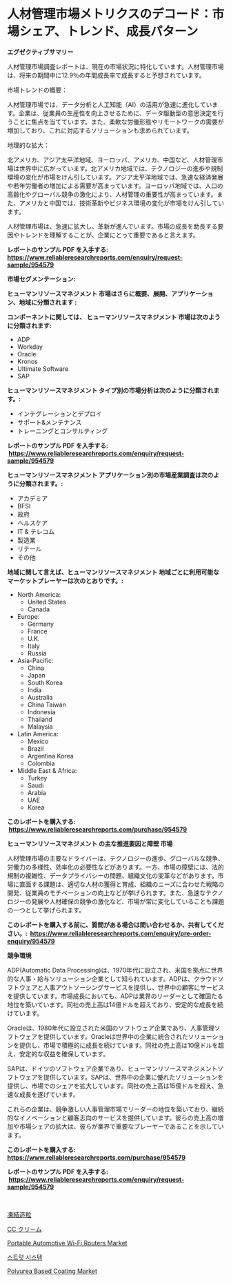 <p><h1>人材管理市場メトリクスのデコード：市場シェア、トレンド、成長パターン</h1></p><p><strong>エグゼクティブサマリー</strong></p>
<p><p>人材管理市場調査レポートは、現在の市場状況に特化しています。人材管理市場は、将来の期間中に12.9％の年間成長率で成長すると予想されています。</p><p>市場トレンドの概要：</p><p>人材管理市場では、データ分析と人工知能（AI）の活用が急速に進化しています。企業は、従業員の生産性を向上させるために、データ駆動型の意思決定を行うことに焦点を当てています。また、柔軟な労働形態やリモートワークの需要が増加しており、これに対応するソリューションも求められています。</p><p>地理的な拡大：</p><p>北アメリカ、アジア太平洋地域、ヨーロッパ、アメリカ、中国など、人材管理市場は世界中に広がっています。北アメリカ地域では、テクノロジーの進歩や規制環境の変化が市場をけん引しています。アジア太平洋地域では、急速な経済発展や若年労働者の増加による需要が高まっています。ヨーロッパ地域では、人口の高齢化やグローバル競争の激化により、人材管理の重要性が高まっています。また、アメリカと中国では、技術革新やビジネス環境の変化が市場をけん引しています。</p><p>人材管理市場は、急速に拡大し、革新が進んでいます。市場の成長を助長する要因やトレンドを理解することが、企業にとって重要であると言えます。</p></p>
<p><strong>レポートのサンプル PDF を入手する: <a href="https://www.reliableresearchreports.com/enquiry/request-sample/954579">https://www.reliableresearchreports.com/enquiry/request-sample/954579</a></strong></p>
<p><strong>市場セグメンテーション:</strong></p>
<p><strong> ヒューマンリソースマネジメント 市場はさらに概要、展開、アプリケーション、地域に分類されます :</strong></p>
<p><strong>コンポーネントに関しては、 ヒューマンリソースマネジメント 市場は次のように分類されます: &nbsp;</strong></p>
<p><ul><li>ADP</li><li>Workday</li><li>Oracle</li><li>Kronos</li><li>Ultimate Software</li><li>SAP</li></ul></p>
<p><strong> ヒューマンリソースマネジメント タイプ別の市場分析は次のように分類されます。:</strong></p>
<p><ul><li>インテグレーションとデプロイ</li><li>サポート&メンテナンス</li><li>トレーニングとコンサルティング</li></ul></p>
<p><strong>レポートのサンプル PDF を入手する: &nbsp;<a href="https://www.reliableresearchreports.com/enquiry/request-sample/954579">https://www.reliableresearchreports.com/enquiry/request-sample/954579</a></strong></p>
<p><strong> ヒューマンリソースマネジメント アプリケーション別の市場産業調査は次のように分類されます。:</strong></p>
<p><ul><li>アカデミア</li><li>BFSI</li><li>政府</li><li>ヘルスケア</li><li>IT & テレコム</li><li>製造業</li><li>リテール</li><li>その他</li></ul></p>
<p><strong>地域に関して言えば、ヒューマンリソースマネジメント 地域ごとに利用可能なマーケットプレーヤーは次のとおりです。:</strong></p>
<p><ul>
    <li>
        North America:
        <ul>
            <li>United States</li>
            <li>Canada</li>
        </ul>
    </li>
    <li>
        Europe:
        <ul>
            <li>Germany</li>
            <li>France</li>
            <li>U.K.</li>
            <li>Italy</li>
            <li>Russia</li>
        </ul>
    </li>
    <li>
        Asia-Pacific:
        <ul>
            <li>China</li>
            <li>Japan</li>
            <li>South Korea</li>
            <li>India</li>
            <li>Australia</li>
            <li>China Taiwan</li>
            <li>Indonesia</li>
            <li>Thailand</li>
            <li>Malaysia</li>
        </ul>
    </li>
    <li>
        Latin America:
        <ul>
            <li>Mexico</li>
            <li>Brazil</li>
            <li>Argentina Korea</li>
            <li>Colombia</li>
        </ul>
    </li>
    <li>
        Middle East & Africa:
        <ul>
            <li>Turkey</li>
            <li>Saudi</li>
            <li>Arabia</li>
            <li>UAE</li>
            <li>Korea</li>
        </ul>
    </li>
    </ul></p>
<p><strong>このレポートを購入する: &nbsp;<a href="https://www.reliableresearchreports.com/purchase/954579">https://www.reliableresearchreports.com/purchase/954579</a></strong></p>
<p><strong>ヒューマンリソースマネジメント の主な推進要因と障壁 市場</strong></p>
<p><p>人材管理市場の主要なドライバーは、テクノロジーの進歩、グローバルな競争、労働力の多様性、効率化の必要性などがあります。一方、市場の障壁には、法的規制の複雑性、データプライバシーの問題、組織文化の変革などがあります。市場に直面する課題は、適切な人材の獲得と育成、組織のニーズに合わせた戦略の開発、従業員のモチベーションの向上などが挙げられます。また、急速なテクノロジーの発展や人材確保の競争の激化など、市場が常に変化していることも課題の一つとして挙げられます。</p></p>
<p><strong>このレポートを購入する前に、質問がある場合は問い合わせるか、共有してください。:&nbsp; <a href="https://www.reliableresearchreports.com/enquiry/pre-order-enquiry/954579">https://www.reliableresearchreports.com/enquiry/pre-order-enquiry/954579</a></strong></p>
<p><strong>競争環境</strong></p>
<p><p>ADP(Automatic Data Processing)は、1970年代に設立され、米国を拠点に世界的な人事・給与ソリューション企業として知られています。ADPは、クラウドソフトウェアと人事アウトソーシングサービスを提供し、世界中の顧客にサービスを提供しています。市場成長においても、ADPは業界のリーダーとして確固たる地位を築いています。同社の売上高は14億ドルを超えており、安定的な成長を続けています。</p><p>Oracleは、1980年代に設立された米国のソフトウェア企業であり、人事管理ソフトウェアを提供しています。Oracleは世界中の企業に統合されたソリューションを提供し、市場で積極的に成長を続けています。同社の売上高は10億ドルを超え、安定的な収益を確保しています。</p><p>SAPは、ドイツのソフトウェア企業であり、ヒューマンリソースマネジメントソフトウェアを提供しています。SAPは、世界中の企業に優れたソリューションを提供し、市場でのシェアを拡大しています。同社の売上高は15億ドルを超え、急速な成長を遂げています。</p><p>これらの企業は、競争激しい人事管理市場でリーダーの地位を築いており、継続的なイノベーションと顧客志向のサービスを提供しています。彼らの売上高の増加や市場シェアの拡大は、彼らが業界で重要なプレーヤーであることを示しています。</p></p>
<p><strong>このレポートを購入する: &nbsp; <a href="https://www.reliableresearchreports.com/purchase/954579">https://www.reliableresearchreports.com/purchase/954579</a></strong></p>
<p><strong>レポートのサンプル PDF を入手する: &nbsp;<a href="https://www.reliableresearchreports.com/enquiry/request-sample/954579">https://www.reliableresearchreports.com/enquiry/request-sample/954579</a></strong><strong></strong></p>
<p>&nbsp;</p>
<p><p><a href="https://medium.com/@reyeshowell655/%E3%83%87%E3%82%B3%E3%83%BC%E3%83%87%E3%82%A3%E3%83%B3%E3%82%B0%E3%83%95%E3%83%AA%E3%83%BC%E3%82%BA%E5%87%9D%E5%9B%BA%E5%B8%82%E5%A0%B4%E3%81%AE%E3%83%A1%E3%83%88%E3%83%AA%E3%82%AF%E3%82%B9-%E5%B8%82%E5%A0%B4%E3%82%B7%E3%82%A7%E3%82%A2-%E3%83%88%E3%83%AC%E3%83%B3%E3%83%89-%E6%88%90%E9%95%B7%E3%83%91%E3%82%BF%E3%83%BC%E3%83%B3-b06c5fd957a4">凍結造粒</a></p><p><a href="https://medium.com/@deborahclarke2008/cc%E3%82%AF%E3%83%AA%E3%83%BC%E3%83%A0%E5%B8%82%E5%A0%B4%E8%AA%BF%E6%9F%BB%E3%83%AC%E3%83%9D%E3%83%BC%E3%83%88-%E3%81%9D%E3%81%AE%E6%AD%B4%E5%8F%B2%E3%81%A82031%E5%B9%B4%E3%81%BE%E3%81%A7%E3%81%AE%E4%BA%88%E6%B8%AC-e7a76a876901">CC クリーム</a></p><p><a href="https://boundless-drawbridge-702.notion.site/Portable-Automotive-Wi-Fi-Routers-Market-Size-Market-Trends-and-Growth-Outlook-forecasted-for-peri-2388540e8405475eaa53900930f45d18">Portable Automotive Wi-Fi Routers Market</a></p><p><a href="https://medium.com/@loretadervishi2013/%EC%8A%A4%ED%8A%B8%EB%9F%BF-%EC%8B%9C%EC%8A%A4%ED%85%9C-%EC%8B%9C%EC%9E%A5-%EB%B6%84%EC%84%9D-cagr-%EC%8B%9C%EC%9E%A5-%EC%84%B8%EB%B6%84%ED%99%94-%EB%B0%8F-%EA%B8%80%EB%A1%9C%EB%B2%8C-%EC%82%B0%EC%97%85-%EA%B0%9C%EC%9A%94-37e9b3a797b0">스트럿 시스템</a></p><p><a href="https://gamy-alyssum-396.notion.site/Polyurea-Based-Coating-Market-Dynamics-2024-2031-Also-about-Its-Market-Trends-Projections-and-Opp-8db5e3b5d6934a718247989ee57a4ac1">Polyurea Based Coating Market</a></p></p>